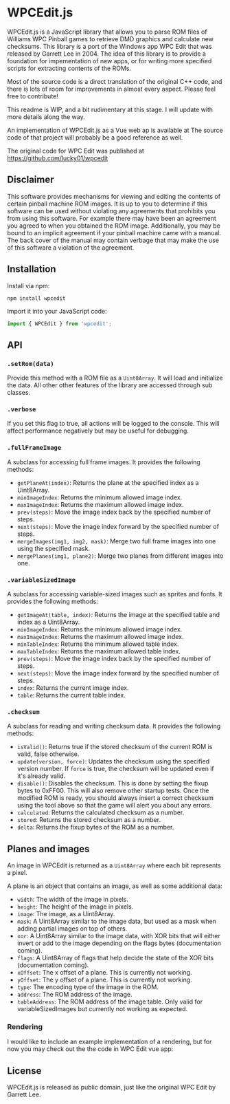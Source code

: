 
# WPCEdit.js

WPCEdit.js is a JavaScript library that allows you to parse ROM files of Williams WPC Pinball games to retrieve DMD graphics and calculate new checksums. This library is a port of the Windows app WPC Edit that was released by Garrett Lee in 2004. The idea of this library is to provide a foundation for impementation of new apps, or for writing more specified scripts for extracting contents of the ROMs.

Most of the source code is a direct translation of the original C++ code, and there is lots of room for improvements in almost every aspect. Please feel free to contribute!

This readme is WIP, and a bit rudimentary at this stage. I will update with more details along the way.

An implementation of WPCEdit.js as a Vue web ap is available at
The source code of that project will probably be a good reference as well.

The original code for WPC Edit was published at https://github.com/lucky01/wpcedit

## Disclaimer

This software provides mechanisms for viewing and editing the contents of certain pinball machine ROM images. It is up to you to determine if this software can be used without violating any agreements that prohibits you from using this software. For example there may have been an agreement you agreed to when you obtained the ROM image. Additionally, you may be bound to an implicit agreement if your pinball machine came with a manual. The back cover of the manual may contain verbage that may make the use of this software a violation of the agreement.

## Installation

Install via npm: 
```
npm install wpcedit
```

Import it into your JavaScript code:

```javascript
import { WPCEdit } from 'wpcedit';
```


## API

### `.setRom(data)`

Provide this method with a ROM file as a `Uint8Array`. It will load and initialize the data. All other other features of the library are accessed through sub classes.

### `.verbose`

If you set this flag to true, all actions will be logged to the console. This will affect performance negatively but may be useful for debugging.

### `.fullFrameImage`

A subclass for accessing full frame images. It provides the following methods:

-   `getPlaneAt(index)`: Returns the plane at the specified index as a Uint8Array.
-   `minImageIndex`: Returns the minimum allowed image index.
-   `maxImageIndex`: Returns the maximum allowed image index.
-   `prev(steps)`: Move the image index back by the specified number of steps.
-   `next(steps)`: Move the image index forward by the specified number of steps.
-   `mergeImages(img1, img2, mask)`: Merge two full frame images into one using the specified mask.
-   `mergePlanes(img1, plane2)`: Merge two planes from different images into one.

### `.variableSizedImage`

A subclass for accessing variable-sized images such as sprites and fonts. It provides the following methods:

-   `getImageAt(table, index)`: Returns the image at the specified table and index as a Uint8Array.
-   `minImageIndex`: Returns the minimum allowed image index.
-   `maxImageIndex`: Returns the maximum allowed image index.
-   `minTableIndex`: Returns the minimum allowed table index.
-   `maxTableIndex`: Returns the maximum allowed table index.
-   `prev(steps)`: Move the image index back by the specified number of steps.
-   `next(steps)`: Move the image index forward by the specified number of steps.
-   `index`: Returns the current image index.
-   `table`: Returns the current table index.

### `.checksum`

A subclass for reading and writing checksum data. It provides the following methods:

-   `isValid()`: Returns true if the stored checksum of the current ROM is valid, false otherwise.
-   `update(version, force)`: Updates the checksum using the specified version number. If `force` is true, the checksum will be updated even if it's already valid.
-   `disable()`: Disables the checksum. This is done by setting the fixup bytes to 0xFF00. This will also remove other startup tests. Once the modified ROM is ready, you should always insert a correct checksum using the tool above so that the game will alert you about any errors.
-   `calculated`: Returns the calculated checksum as a number.
-   `stored`: Returns the stored checksum as a number.
-   `delta`: Returns the fixup bytes of the ROM as a number.



## Planes and images

An image in WPCEdit is returned as a `Uint8Array` where each bit represents a pixel. 

A plane is an object that contains an image, as well as some additional data:
-   `width`: The width of the image in pixels.
-   `height`: The height of the image in pixels.
-   `image`: The image, as a Uint8Array.
-   `mask`: A Uint8Array similar to the image data, but used as a mask when adding partial images on top of others.
-   `xor`: A Uint8Array similar to the image data, with XOR bits that will either invert or add to the image depending on the flags bytes (documentation coming).
-   `flags`: A Uint8Array of flags that help decide the state of the XOR bits (documentation coming).
-   `xOffset`: The x offset of a plane. This is currently not working.
-   `yOffset`: The y offset of a plane. This is currently not working.
-   `type`: The encoding type of the image in the ROM.
-   `address`: The ROM address of the image.
-   `tableAddress`: The ROM address of the image table. Only valid for variableSizedImages but currently not working as expected.


### Rendering
I would like to include an example implementation of a rendering, but for now you may check out the the code in WPC Edit vue app:


## License

WPCEdit.js is released as public domain, just like the original WPC Edit by Garrett Lee.
